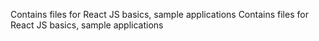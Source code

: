 Contains files for React JS basics, sample applications
Contains files for React JS basics, sample applications
